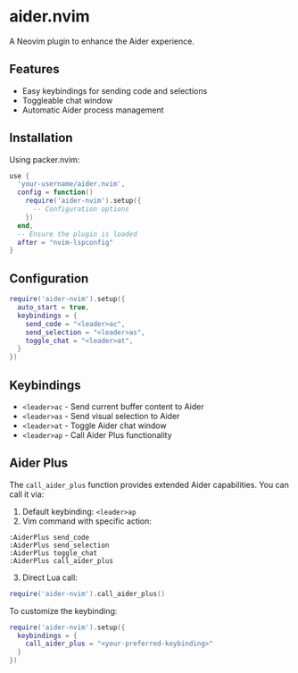 # aider.nvim

A Neovim plugin to enhance the Aider experience.

## Features

- Easy keybindings for sending code and selections
- Toggleable chat window
- Automatic Aider process management

## Installation

Using packer.nvim:

```lua
use {
  'your-username/aider.nvim',
  config = function()
    require('aider-nvim').setup({
      -- Configuration options
    })
  end,
  -- Ensure the plugin is loaded
  after = "nvim-lspconfig"
}
```

## Configuration

```lua
require('aider-nvim').setup({
  auto_start = true,
  keybindings = {
    send_code = "<leader>ac",
    send_selection = "<leader>as",
    toggle_chat = "<leader>at",
  }
})
```

## Keybindings

- `<leader>ac` - Send current buffer content to Aider
- `<leader>as` - Send visual selection to Aider
- `<leader>at` - Toggle Aider chat window
- `<leader>ap` - Call Aider Plus functionality

## Aider Plus

The `call_aider_plus` function provides extended Aider capabilities. You can call it via:

1. Default keybinding: `<leader>ap`
2. Vim command with specific action:
```vim
:AiderPlus send_code
:AiderPlus send_selection
:AiderPlus toggle_chat
:AiderPlus call_aider_plus
```
3. Direct Lua call:
```lua
require('aider-nvim').call_aider_plus()
```

To customize the keybinding:
```lua
require('aider-nvim').setup({
  keybindings = {
    call_aider_plus = "<your-preferred-keybinding>"
  }
})
```
